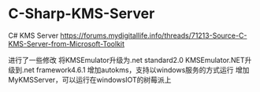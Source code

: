 # C-Sharp-KMS-Server
C# KMS Server
https://forums.mydigitallife.info/threads/71213-Source-C-KMS-Server-from-Microsoft-Toolkit

进行了一些修改
将KMSEmulator升级为.net standard2.0
KMSEmulator.NET升级到.net framework4.6.1
增加autokms，支持以windows服务的方式运行
增加MyKMSServer，可以运行在windowsIOT的树莓派上

